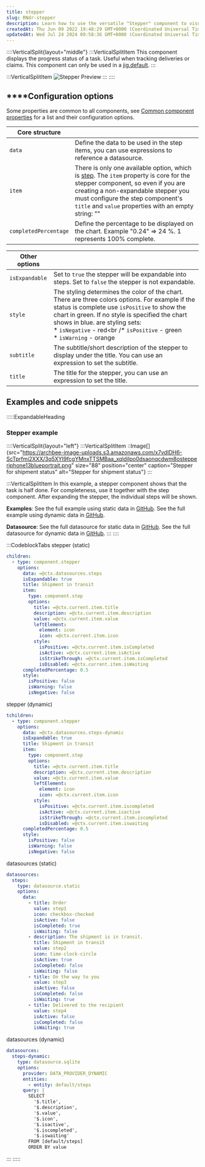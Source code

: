 ```yaml
---
title: stepper
slug: RNdr-stepper
description: Learn how to use the versatile "Stepper" component to visually demonstrate the progress of tasks on your website. This document showcases various configuration options such as data, item, completedPercentage, and more. It also includes examples and code s
createdAt: Thu Jun 09 2022 19:48:29 GMT+0000 (Coordinated Universal Time)
updatedAt: Wed Jul 24 2024 09:58:36 GMT+0000 (Coordinated Universal Time)
---
```


::::VerticalSplit{layout="middle"}
:::VerticalSplitItem
This component displays the progress status of a task. Useful when tracking deliveries or claims. This component can only be used in a [jig.default](<./../Jig Types/jig_default.md>).
:::

:::VerticalSplitItem
![Stepper Preview](https://archbee-image-uploads.s3.amazonaws.com/x7vdIDH6-ScTprfmi2XXX/lRGV6B3arl4EitmWCT0SE_stepper.png "Stepper Preview")
:::
::::

## ****Configuration options

Some properties are common to all components, see [Common component properties](docId\:LLnTD-rxe8FmH7WpC5cZb) for a list and their configuration options.

| **Core structure**    |                                                                  |
| --------------------- | ----------------------------------------------------------------------------------------------------------------------------------------------------------------------------------------------------------------------------------------------------------------------------------- |
| `data`                | Define the data to be used in the step items, you can use expressions to reference a datasource.                                                                           |
| `item`                | There is only one available option, which is [step](./stepper/step.md). The `item` property is core for the stepper component, so even if you are creating a non-expandable stepper you must configure the step component's `title` and `value` properties with an empty string: "" |
| `completedPercentage` | Define the percentage to be displayed on the chart. Example "0.24" => 24 %. 1 represents 100% complete.                                                                       |

| **Other options** |           |
| ----------------- | ------------------------------------------------------------------------------------------------------------------------------------------------------------------------------------------------------------------------------------------------------------------------------------------------------------------- |
| `isExpandable`    | Set to `true` the stepper will be expandable into steps. Set to `false` the stepper is not expandable.        |
| `style`           | The styling determines the color of the chart. There are three colors options. For example if the status is complete use `isPositive` to show the chart in green. If no style is specified the chart shows in blue.&#xA; are styling sets:<br />* `isNegative` - red<br /* `isPositive` -  green<br />* `isWarning` - orange |
| `subtitle`        | The subtitle/short description of the stepper to display under the title. You can use an expression to set the subtitle.                                                                                       |
| `title`           | The title for the stepper, you can use an expression to set the title.  |

## Examples and code snippets

:::::ExpandableHeading
### Stepper example

::::VerticalSplit{layout="left"}
:::VerticalSplitItem
::Image[]{src="https://archbee-image-uploads.s3.amazonaws.com/x7vdIDH6-ScTprfmi2XXX/3q5XYI9fcgYMnxTTSMBaa_xqldilpo0dsaonqcdwm8ostepperiphone13blueportrait.png" size="88" position="center" caption="Stepper for shipment status" alt="Stepper for shipment status"}
:::

:::VerticalSplitItem
In this example, a stepper component shows that the task is half done. For completeness, use it together with the step component. After expanding the stepper, the individual steps will be shown.

**Examples**:
See the full example using static data in [GitHub](https://github.com/jigx-com/jigx-samples/blob/main/quickstart/jigx-samples/jigs/jigx-components/stepper/static-data/stepper-example/stepper-example.jigx).
See the full example using dynamic data in [GitHub](https://github.com/jigx-com/jigx-samples/blob/main/quickstart/jigx-samples/jigs/jigx-components/stepper/dynamic-data/stepper-example/stepper-example-dynamic.jigx).

**Datasource**:
See the full datasource for static data in [GitHub](https://github.com/jigx-com/jigx-samples/blob/main/quickstart/jigx-samples/datasources/adhoc-components/steps.jigx).
See the full datasource for dynamic data in [GitHub](https://github.com/jigx-com/jigx-samples/blob/main/quickstart/jigx-samples/datasources/adhoc-components/steps-dynamic.jigx).
:::
::::

:::CodeblockTabs
stepper (static)

```yaml
children:
  - type: component.stepper
    options:
      data: =@ctx.datasources.steps
      isExpandable: true
      title: Shipment in transit
      item:
        type: component.step
        options:
          title: =@ctx.current.item.title
          description: =@ctx.current.item.description
          value: =@ctx.current.item.value 
          leftElement:
            element: icon
            icon: =@ctx.current.item.icon
          style:
            isPositive: =@ctx.current.item.isCompleted
            isActive: =@ctx.current.item.isActive
            isStrikeThrough: =@ctx.current.item.isCompleted
            isDisabled: =@ctx.current.item.isWaiting
      completedPercentage: 0.5
      style:  
        isPositive: false
        isWarning: false
        isNegative: false
```

stepper (dynamic)

```yaml
tchildren:
  - type: component.stepper
    options:
      data: =@ctx.datasources.steps-dynamic
      isExpandable: true
      title: Shipment in transit
      item:
        type: component.step
        options:
          title: =@ctx.current.item.title
          description: =@ctx.current.item.description
          value: =@ctx.current.item.value 
          leftElement:
            element: icon
            icon: =@ctx.current.item.icon
          style:
            isPositive: =@ctx.current.item.iscompleted
            isActive: =@ctx.current.item.isactive
            isStrikeThrough: =@ctx.current.item.iscompleted
            isDisabled: =@ctx.current.item.iswaiting
      completedPercentage: 0.5
      style:  
        isPositive: false
        isWarning: false
        isNegative: false
```

datasources (static)

```yaml
datasources:
  steps:
    type: datasource.static
    options:
      data:
        - title: Order
          value: step1
          icon: checkbox-checked
          isActive: false
          isCompleted: true
          isWaiting: false
        - description: The shipment is in transit.
          title: Shipment in transit
          value: step2
          icon: time-clock-circle
          isActive: true
          isCompleted: false
          isWaiting: false
        - title: On the way to you
          value: step3
          isActive: false
          isCompleted: false
          isWaiting: true
        - title: Delivered to the recipient
          value: step4
          isActive: false
          isCompleted: false
          isWaiting: true
```

datasources (dynamic)

```yaml
datasources:
  steps-dynamic:
    type: datasource.sqlite
    options:
      provider: DATA_PROVIDER_DYNAMIC
      entities:
        - entity: default/steps
      query: |
        SELECT
          '$.title',
          '$.description',
          '$.value',
          '$.icon',
          '$.isactive',
          '$.iscompleted',
          '$.iswaiting'
        FROM [default/steps]
        ORDER BY value
```
:::
:::::

